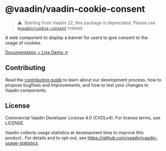 # @vaadin/vaadin-cookie-consent

> ⚠️&nbsp; Starting from Vaadin 22, this package is deprecated.
> Please use [`@vaadin/cookie-consent`](https://www.npmjs.com/package/@vaadin/cookie-consent) instead.

A web component to display a banner for users to give consent to the usage of cookies.

[Documentation + Live Demo ↗](https://vaadin.com/docs/latest/ds/components/cookie-consent)

## Contributing

Read the [contributing guide](https://vaadin.com/docs/latest/guide/contributing/overview) to learn about our development process, how to propose bugfixes and improvements, and how to test your changes to Vaadin components.

## License

Commercial Vaadin Developer License 4.0 (CVDLv4). For license terms, see LICENSE.

Vaadin collects usage statistics at development time to improve this product..
For details and to opt-out, see https://github.com/vaadin/vaadin-usage-statistics.
